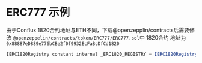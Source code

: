 # ERC777 示例

由于Conflux 1820合约地址与ETH不同，下载@openzepplin/contracts后需要修改 `@openzeppelin/contracts/token/ERC777/ERC777.sol`中 1820合约 地址为`0x88887eD889e776bCBe2f0f9932EcFaBcDfCd1820`

```js
IERC1820Registry constant internal _ERC1820_REGISTRY = IERC1820Registry(0x88887eD889e776bCBe2f0f9932EcFaBcDfCd1820);
```